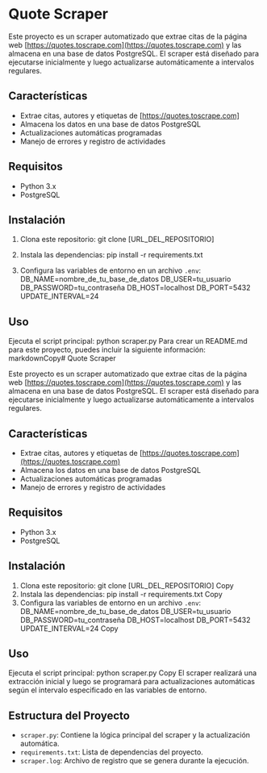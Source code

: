 # Quote Scraper

Este proyecto es un scraper automatizado que extrae citas de la página web [https://quotes.toscrape.com](https://quotes.toscrape.com) y las almacena en una base de datos PostgreSQL. El scraper está diseñado para ejecutarse inicialmente y luego actualizarse automáticamente a intervalos regulares.

## Características

- Extrae citas, autores y etiquetas de [https://quotes.toscrape.com]
- Almacena los datos en una base de datos PostgreSQL
- Actualizaciones automáticas programadas
- Manejo de errores y registro de actividades

## Requisitos

- Python 3.x
- PostgreSQL

## Instalación

1. Clona este repositorio:
git clone [URL_DEL_REPOSITORIO]

2. Instala las dependencias:
pip install -r requirements.txt

3. Configura las variables de entorno en un archivo `.env`:
DB_NAME=nombre_de_tu_base_de_datos
DB_USER=tu_usuario
DB_PASSWORD=tu_contraseña
DB_HOST=localhost
DB_PORT=5432
UPDATE_INTERVAL=24


## Uso

Ejecuta el script principal:
python scraper.py
Para crear un README.md para este proyecto, puedes incluir la siguiente información:
markdownCopy# Quote Scraper

Este proyecto es un scraper automatizado que extrae citas de la página web [https://quotes.toscrape.com](https://quotes.toscrape.com) y las almacena en una base de datos PostgreSQL. El scraper está diseñado para ejecutarse inicialmente y luego actualizarse automáticamente a intervalos regulares.

## Características

- Extrae citas, autores y etiquetas de [https://quotes.toscrape.com](https://quotes.toscrape.com)
- Almacena los datos en una base de datos PostgreSQL
- Actualizaciones automáticas programadas
- Manejo de errores y registro de actividades

## Requisitos

- Python 3.x
- PostgreSQL

## Instalación

1. Clona este repositorio:
git clone [URL_DEL_REPOSITORIO]
Copy
2. Instala las dependencias:
pip install -r requirements.txt
Copy
3. Configura las variables de entorno en un archivo `.env`:
DB_NAME=nombre_de_tu_base_de_datos
DB_USER=tu_usuario
DB_PASSWORD=tu_contraseña
DB_HOST=localhost
DB_PORT=5432
UPDATE_INTERVAL=24
Copy
## Uso

Ejecuta el script principal:
python scraper.py
Copy
El scraper realizará una extracción inicial y luego se programará para actualizaciones automáticas según el intervalo especificado en las variables de entorno.

## Estructura del Proyecto

- `scraper.py`: Contiene la lógica principal del scraper y la actualización automática.
- `requirements.txt`: Lista de dependencias del proyecto.
- `scraper.log`: Archivo de registro que se genera durante la ejecución.